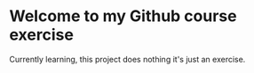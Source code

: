 # Welcome to my Github course exercise
Currently learning, this project does nothing it's just an exercise.
